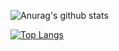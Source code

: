 ![Anurag's github stats](https://github-readme-stats.vercel.app/api?username=404rgr&show_icons=true&theme=locale)

[![Top Langs](https://github-readme-stats.vercel.app/api/top-langs/?username=404rgr&layout=compact)](https://github.com/anuraghazra/github-readme-stats)

